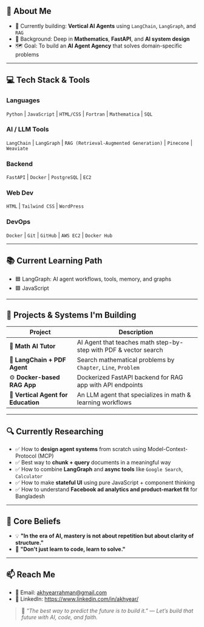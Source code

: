 ## 🧠 About Me

- 🔭 Currently building: **Vertical AI Agents** using `LangChain`, `LangGraph`, and `RAG`
- 🧠 Background: Deep in **Mathematics**, **FastAPI**, and **AI system design**
- 🗺️ Goal: To build an **AI Agent Agency** that solves domain-specific problems

---

## 💻 Tech Stack & Tools

### Languages

`Python` | `JavaScript` | `HTML/CSS` | `Fortran` | `Mathematica` | `SQL`

### AI / LLM Tools

`LangChain` | `LangGraph` | `RAG (Retrieval-Augmented Generation)` | `Pinecone` | `Weaviate`

### Backend

`FastAPI` | `Docker` | `PostgreSQL` | `EC2`

### Web Dev

`HTML` | `Tailwind CSS` | `WordPress`

### DevOps

`Docker` | `Git` | `GitHub` | `AWS EC2` | `Docker Hub`

---

## 📚 Current Learning Path

- 🟦 LangGraph: AI agent workflows, tools, memory, and graphs
- 🟩 JavaScript

---

## 🔨 Projects & Systems I'm Building

| Project                             | Description                                                      |
| ----------------------------------- | ---------------------------------------------------------------- |
| 🧠 **Math AI Tutor**                | AI Agent that teaches math step-by-step with PDF & vector search |
| 🧮 **LangChain + PDF Agent**        | Search mathematical problems by `Chapter`, `Line`, `Problem`     |
| ⚙️ **Docker-based RAG App**         | Dockerized FastAPI backend for RAG app with API endpoints        |
| 💬 **Vertical Agent for Education** | An LLM agent that specializes in math & learning workflows       |

---

## 🔍 Currently Researching

- ✅ How to **design agent systems** from scratch using Model-Context-Protocol (MCP)
- ✅ Best way to **chunk + query** documents in a meaningful way
- ✅ How to combine **LangGraph** and **async tools** like `Google Search`, `Calculator`
- ✅ How to make **stateful UI** using pure JavaScript + component thinking
- ✅ How to understand **Facebook ad analytics and product-market fit** for Bangladesh

---

## 🧩 Core Beliefs

- 💡 **"In the era of AI, mastery is not about repetition but about clarity of structure."**
- 🔄 **"Don't just learn to code, learn to solve."**

---

## 📫 Reach Me

- 📧 Email: [akhyearrahman@gmail.com](mailto:akhyearrahman@gmail.com)
- 🧪 LinkedIn: https://www.linkedin.com/in/akhyear/

> 💬 *"The best way to predict the future is to build it." — Let’s build that future with AI, code, and faith.*
